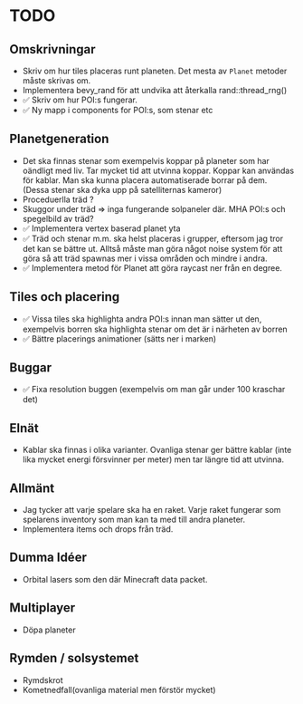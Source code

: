# TODO

## Omskrivningar
* Skriv om hur tiles placeras runt planeten. Det mesta av `Planet` metoder måste skrivas om.
* Implementera bevy_rand för att undvika att återkalla rand::thread_rng()
* ✅ Skriv om hur POI:s fungerar. 
* ✅ Ny mapp i components for POI:s, som stenar etc

## Planetgeneration
* Det ska finnas stenar som exempelvis koppar på planeter som har oändligt med liv. Tar mycket tid att utvinna koppar. Koppar kan användas för kablar. Man ska kunna placera automatiserade borrar på dem. (Dessa stenar ska dyka upp på satelliternas kameror)
* Proceduerlla träd ?
* Skuggor under träd => inga fungerande solpaneler där. MHA POI:s och spegelbild av träd?
* ✅ Implementera vertex baserad planet yta
* ✅ Träd och stenar m.m. ska helst placeras i grupper, eftersom jag tror det kan se bättre ut. Alltså måste man göra något noise system för att göra så att träd spawnas mer i vissa områden och mindre i andra.
* ✅ Implementera metod för Planet att göra raycast ner från en degree. 
  
## Tiles och placering
* ✅ Vissa tiles ska highlighta andra POI:s innan man sätter ut den, exempelvis borren ska highlighta stenar om det är i närheten av borren
* ✅ Bättre placerings animationer (sätts ner i marken)

## Buggar
* ✅ Fixa resolution buggen (exempelvis om man går under 100 kraschar det)

## Elnät
* Kablar ska finnas i olika varianter. Ovanliga stenar ger bättre kablar (inte lika mycket energi försvinner per meter) men tar längre tid att utvinna. 

## Allmänt
* Jag tycker att varje spelare ska ha en raket. Varje raket fungerar som spelarens inventory som man kan ta med till andra planeter.
* Implementera items och drops från träd. 

## Dumma Idéer
* Orbital lasers som den där Minecraft data packet. 

## Multiplayer
* Döpa planeter

## Rymden / solsystemet
* Rymdskrot
* Kometnedfall(ovanliga material men förstör mycket)
